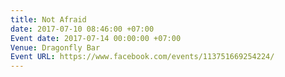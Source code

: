 ```yaml
---
title: Not Afraid
date: 2017-07-10 08:46:00 +07:00
Event date: 2017-07-14 00:00:00 +07:00
Venue: Dragonfly Bar
Event URL: https://www.facebook.com/events/113751669254224/
---
```


